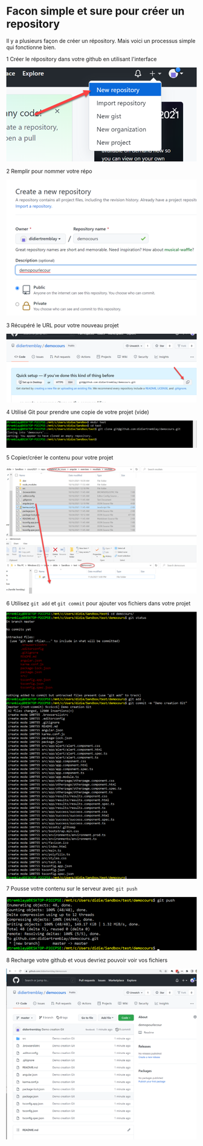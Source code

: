# Facon simple et sure pour créer un repository

Il y a plusieurs façon de créer un répository. Mais voici un processus simple qui fonctionne bien.

1 Créer le répository dans votre github en utilisant l'interface

![](images/creerrepo1.png)

2 Remplir pour nommer votre répo

![](images/creerrepo2.png)

3 Récupéré le URL pour votre nouveau projet

![](images/recuperationgit.png)

4 Utilisé Git pour prendre une copie de votre projet (vide)

![](images/cloneprojet.png)

5 Copier/créer le contenu pour votre projet

![](images/copiefichiers.png)

6 Utilisez `git add` et `git commit` pour ajouter vos fichiers dans votre projet

![](images/addandcommit.png)

7 Pousse votre contenu sur le serveur avec `git push`

![](images/push.png)

8 Recharge votre github et vous devriez pouvoir voir vos fichiers

![](images/resultats_final.png)




